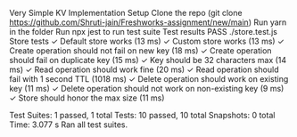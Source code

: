 Very Simple KV Implementation
Setup
Clone the repo (git clone https://github.com/Shruti-jain/Freshworks-assignment/new/main)
Run yarn in the folder
Run npx jest to run test suite
Test results
PASS  ./store.test.js
  Store tests
    ✓ Default store works (13 ms)
    ✓ Custom store works (13 ms)
    ✓ Create operation should not fail on new key (18 ms)
    ✓ Create operation should fail on duplicate key (15 ms)
    ✓ Key should be 32 characters max (14 ms)
    ✓ Read operation should work fine (20 ms)
    ✓ Read operation should fail with 1 second TTL (1018 ms)
    ✓ Delete operation should work on existing key (11 ms)
    ✓ Delete operation should not work on non-existing key (9 ms)
    ✓ Store should honor the max size (11 ms)

Test Suites: 1 passed, 1 total
Tests:       10 passed, 10 total
Snapshots:   0 total
Time:        3.077 s
Ran all test suites.
